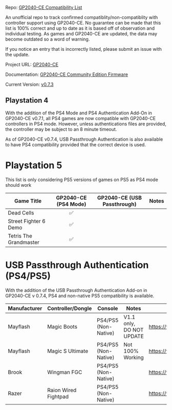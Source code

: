 Repo: [GP2040-CE Compatibility List](https://github.com/InfraredAces/GP2040-CE-Compatibility-List)

An unofficial repo to track confirmed compatiblity/non-compatiblity with controller support using GP2040-CE. No guarantee can be made that this list is 100% correct and up to date as it is based off of observation and individual testing. As games and GP2040-CE are updated, the data may become outdated so a word of warning.

If you notice an entry that is incorrectly listed, please submit an issue with the update.

Project URL: [GP2040-CE](https://github.com/OpenStickCommunity/GP2040-CE)

Documentation: [GP2040-CE Community Edition Firmware](https://gp2040-ce.info/#/)

Current Version: [v0.7.3](https://gp2040-ce.info/#/download)

## Playstation 4

With the addition of the PS4 Mode and PS4 Authentication Add-On in GP2040-CE v0.7.1, all PS4 games are now compatible with GP2040-CE controllers in PS4 mode. However, unless authentications files are provided, the controller may be subject to an 8 minute timeout.

As of GP2040-CE v0.7.4, USB Passthrough Authentication is also available to have PS4 compatibility provided that the correct device is used.

# Playstation 5

This list is only considering PS5 versions of games on PS5 as PS4 mode should work 

| Game Title             | GP2040-CE (PS4 Mode) | GP2040-CE (USB Passthrough) | Notes |
|------------------------|:--------------------:|:---------------------------:|-------|
| Dead Cells             |           ✅          |                             |       |
| Street Fighter 6 Demo  |           ✅          |                             |       |
| Tetris The Grandmaster |           ✅          |                             |       |

# USB Passthrough Authentication (PS4/PS5)

With the addition of the USB Passthrough Authentication Add-on in GP2040-CE v 0.7.4, PS4 and non-native PS5 compatibility is available.

| Manufacturer | Controller/Dongle    | Console              | Notes                    | Link                                                          |
|--------------|----------------------|----------------------|--------------------------|---------------------------------------------------------------|
| Mayflash     | Magic Boots          | PS4/PS5 (Non-Native) | V1.1 only, DO NOT UPDATE | https://www.mayflash.com/product/MAGPS4.html                  |
| Mayflash     | Magic S Ultimate     | PS4/PS5 (Non-Native) | Not 100% Working         | https://www.mayflash.com/product/magic_s_ultimate.html        |
| Brook        | Wingman FGC          | PS4/PS5 (Non-Native) |                          | https://www.brookaccessory.com/products/wingmanfgc/index.html |
| Razer        | Raion Wired Fightpad | PS4/PS5 (Non-Native) |                          | https://www.razer.com/eu-en/console-controllers/razer-raion   |
